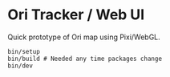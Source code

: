 # Ori Tracker / Web UI

Quick prototype of Ori map using Pixi/WebGL.

    bin/setup
    bin/build # Needed any time packages change
    bin/dev
